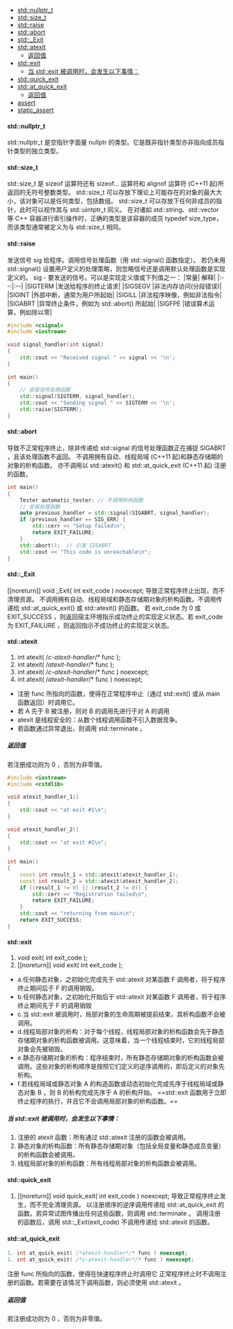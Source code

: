 
<!-- @import "[TOC]" {cmd="toc" depthFrom=1 depthTo=6 orderedList=false} -->
<!-- code_chunk_output -->

- [std::nullptr_t](#stdnullptr_t)
- [std::size_t](#stdsize_t)
- [std::raise](#stdraise)
- [std::abort](#stdabort)
- [std::_Exit](#std_exit)
- [std::atexit](#stdatexit)
  - [返回值](#返回值)
- [std::exit](#stdexit)
  - [当 std::exit 被调用时，会发生以下事情：](#当-stdexit-被调用时会发生以下事情)
- [std::quick_exit](#stdquick_exit)
- [std::at_quick_exit](#stdat_quick_exit)
  - [返回值](#返回值-1)
- [assert](#assert)
- [static_assert](#static_assert)

<!-- /code_chunk_output -->


#### std::nullptr_t
std::nullptr_t 是空指针字面量 nullptr 的类型。它是既非指针类型亦非指向成员指针类型的独立类型。


#### std::size_t
std::size_t 是 sizeof 运算符还有 sizeof... 运算符和 alignof 运算符 (C++11 起)所返回的无符号整数类型。
std::size_t 可以存放下理论上可能存在的对象的最大大小，该对象可以是任何类型，包括数组。
std::size_t 可以存放下任何非成员的指针，此时可以视作其与 std::uintptr_t 同义。
在对诸如 std::string、std::vector 等 C++ 容器进行索引操作时，正确的类型是该容器的成员 typedef size_type，而该类型通常被定义为与 std::size_t 相同。

#### std::raise
发送信号 sig 给程序。调用信号处理函数（用 std::signal() 函数指定）。
若仍未用 std::signal() 设置用户定义的处理策略，则忽略信号还是调用默认处理函数是实现定义的。
sig	-	要发送的信号。可以是实现定义值或下列值之一：
|常量|	解释|
|:--:|:--|
|SIGTERM	|发送给程序的终止请求|
|SIGSEGV	|非法内存访问(分段错误)|
|SIGINT     |外部中断，通常为用户所起始|
|SIGILL	    |非法程序映像，例如非法指令|
|SIGABRT	|异常终止条件，例如为 std::abort() 所起始|
|SIGFPE	    |错误算术运算，例如除以零|

```cpp
#include <csignal>
#include <iostream>
 
void signal_handler(int signal)
{
    std::cout << "Received signal " << signal << '\n';
}
 
int main()
{
    // 安装信号处理函数
    std::signal(SIGTERM, signal_handler);
    std::cout << "Sending signal " << SIGTERM << '\n';
    std::raise(SIGTERM);
}
```


#### std::abort
导致不正常程序终止，除非传递给 std::signal 的信号处理函数正在捕捉 SIGABRT ，且该处理函数不返回。
不调用拥有自动、线程局域 (C++11 起)和静态存储期的对象的析构函数。
亦不调用以 std::atexit() 和 std::at_quick_exit (C++11 起) 注册的函数。
```cpp
int main()
{
    Tester automatic_tester; // 不调用析构函数
    // 安装处理函数
    auto previous_handler = std::signal(SIGABRT, signal_handler);
    if (previous_handler == SIG_ERR) {
        std::cerr << "Setup failed\n";
        return EXIT_FAILURE;
    }
    std::abort();  // 引发 SIGABRT
    std::cout << "This code is unreachable\n";
}
```


#### std::_Exit
[[noreturn]] void _Exit( int exit_code ) noexcept;
导致正常程序终止出现，而不清理资源。
不调用拥有自动、线程局域和静态存储期对象的析构函数。不调用传递给 std::at_quick_exit() 或 std::atexit() 的函数。
若 exit_code 为 0 或 EXIT_SUCCESS ，则返回宿主环境指示成功终止的实现定义状态。若 exit_code 为 EXIT_FAILURE ，则返回指示不成功终止的实现定义状态。

#### std::atexit
1. int atexit( /*c-atexit-handler*/* func );
2. int atexit( /*atexit-handler*/* func );
3. int atexit( /*c-atexit-handler*/* func ) noexcept;
4. int atexit( /*atexit-handler*/* func ) noexcept;
- 注册 func 所指向的函数，使得在正常程序中止（通过 std::exit() 或从 main 函数返回）时调用它。
- 若 A 先于 B 被注册，则对 B 的调用先进行于对 A 的调用
- atexit 是线程安全的：从数个线程调用函数不引入数据竞争。
- 若函数通过异常退出，则调用 std::terminate 。
##### 返回值
若注册成功则为 ​0​ ，否则为非零值。
```cpp
#include <iostream>
#include <cstdlib>
 
void atexit_handler_1() 
{
    std::cout << "at exit #1\n";
}
 
void atexit_handler_2() 
{
    std::cout << "at exit #2\n";
}
 
int main() 
{
    const int result_1 = std::atexit(atexit_handler_1);
    const int result_2 = std::atexit(atexit_handler_2);
    if ((result_1 != 0) || (result_2 != 0)) {
        std::cerr << "Registration failed\n";
        return EXIT_FAILURE;
    }
    std::cout << "returning from main\n";
    return EXIT_SUCCESS;
}
```

#### std::exit
1. void exit( int exit_code );
2. [[noreturn]] void exit( int exit_code );
- a.任何静态对象，之初始化完成先于 std::atexit 对某函数 F 调用者，将于程序终止期间后于 F 的调用销毁。
- b.任何静态对象，之初始化开始后于 std::atexit 对某函数 F 调用者，将于程序终止期间先于 F 的调用销毁
- c.当 std::exit 被调用时，局部对象的生命周期被提前结束，其析构函数不会被调用。
- d.线程局部对象的析构：对于每个线程，线程局部对象的析构函数会先于静态存储期对象的析构函数被调用。这意味着，当一个线程结束时，它的线程局部对象会先被销毁。
- e.静态存储期对象的析构：程序结束时，所有静态存储期对象的析构函数会被调用。这些对象的析构顺序是按照它们定义的逆序调用的，即后定义的对象先析构。
- f.若线程局域或静态对象 A 的构造函数或动态初始化完成先序于线程局域或静态对象 B ，则 B 的析构完成先序于 A 的析构开始。
==std::exit 函数用于立即终止程序的执行，并且它不会调用局部对象的析构函数。==
##### 当 std::exit 被调用时，会发生以下事情：
1. 注册的 atexit 函数：所有通过 std::atexit 注册的函数会被调用。
2. 静态对象的析构函数：所有静态存储期对象（包括全局变量和静态成员变量）的析构函数会被调用。
3. 线程局部对象的析构函数：所有线程局部对象的析构函数会被调用。

#### std::quick_exit
1. [[noreturn]] void quick_exit( int exit_code ) noexcept;
导致正常程序终止发生，而不完全清理资源。
以注册顺序的逆序调用传递给 std::at_quick_exit 的函数。若异常试图传播出任何这些函数，则调用 std::terminate 。
调用注册的函数后，调用 std::_Exit(exit_code) 
不调用传递给 std::atexit 的函数。


#### std::at_quick_exit
```cpp
1. int at_quick_exit( /*atexit-handler*/* func ) noexcept;
1. int at_quick_exit( /*c-atexit-handler*/* func ) noexcept;
```
注册 func 所指向的函数，使得在快速程序终止时调用它
正常程序终止时不调用注册的函数。若需要在该情况下调用函数，则必须使用 std::atexit 。
##### 返回值
若注册成功则为 ​0​ ，否则为非零值。





